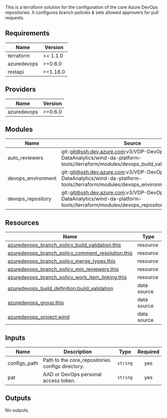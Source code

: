 This is a terraform solution for the configuration of the core Azure DevOps repositories.
It configures branch policies & sets allowed approvers for pull requests.

## Requirements

| Name | Version |
|------|---------|
| terraform | >= 1.1.0 |
| azuredevops | >=0.6.0 |
| restapi | >=1.18.0 |

## Providers

| Name | Version |
|------|---------|
| azuredevops | >=0.6.0 |

## Modules

| Name | Source | Version |
|------|--------|---------|
| auto\_reviewers | git::git@ssh.dev.azure.com:v3/VDP-DevOps/VAP2-WIND-DataAnalytics/wind-da-platform-tools//terraform/modules/devops_build_validation_approvers | 20230919.2 |
| devops\_environment | git::git@ssh.dev.azure.com:v3/VDP-DevOps/VAP2-WIND-DataAnalytics/wind-da-platform-tools//terraform/modules/devops_environment | 20231129.3 |
| devops\_repository | git::git@ssh.dev.azure.com:v3/VDP-DevOps/VAP2-WIND-DataAnalytics/wind-da-platform-tools//terraform/modules/devops_repository | 20231129.3 |

## Resources

| Name | Type |
|------|------|
| [azuredevops_branch_policy_build_validation.this](https://registry.terraform.io/providers/microsoft/azuredevops/latest/docs/resources/branch_policy_build_validation) | resource |
| [azuredevops_branch_policy_comment_resolution.this](https://registry.terraform.io/providers/microsoft/azuredevops/latest/docs/resources/branch_policy_comment_resolution) | resource |
| [azuredevops_branch_policy_merge_types.this](https://registry.terraform.io/providers/microsoft/azuredevops/latest/docs/resources/branch_policy_merge_types) | resource |
| [azuredevops_branch_policy_min_reviewers.this](https://registry.terraform.io/providers/microsoft/azuredevops/latest/docs/resources/branch_policy_min_reviewers) | resource |
| [azuredevops_branch_policy_work_item_linking.this](https://registry.terraform.io/providers/microsoft/azuredevops/latest/docs/resources/branch_policy_work_item_linking) | resource |
| [azuredevops_build_definition.build_validation](https://registry.terraform.io/providers/microsoft/azuredevops/latest/docs/data-sources/build_definition) | data source |
| [azuredevops_group.this](https://registry.terraform.io/providers/microsoft/azuredevops/latest/docs/data-sources/group) | data source |
| [azuredevops_project.wind](https://registry.terraform.io/providers/microsoft/azuredevops/latest/docs/data-sources/project) | data source |

## Inputs

| Name | Description | Type | Required |
|------|-------------|------|:--------:|
| configs\_path | Path to the core\_repositories configs directory. | `string` | yes |
| pat | AAD or DevOps personal access token. | `string` | yes |

## Outputs

No outputs.

